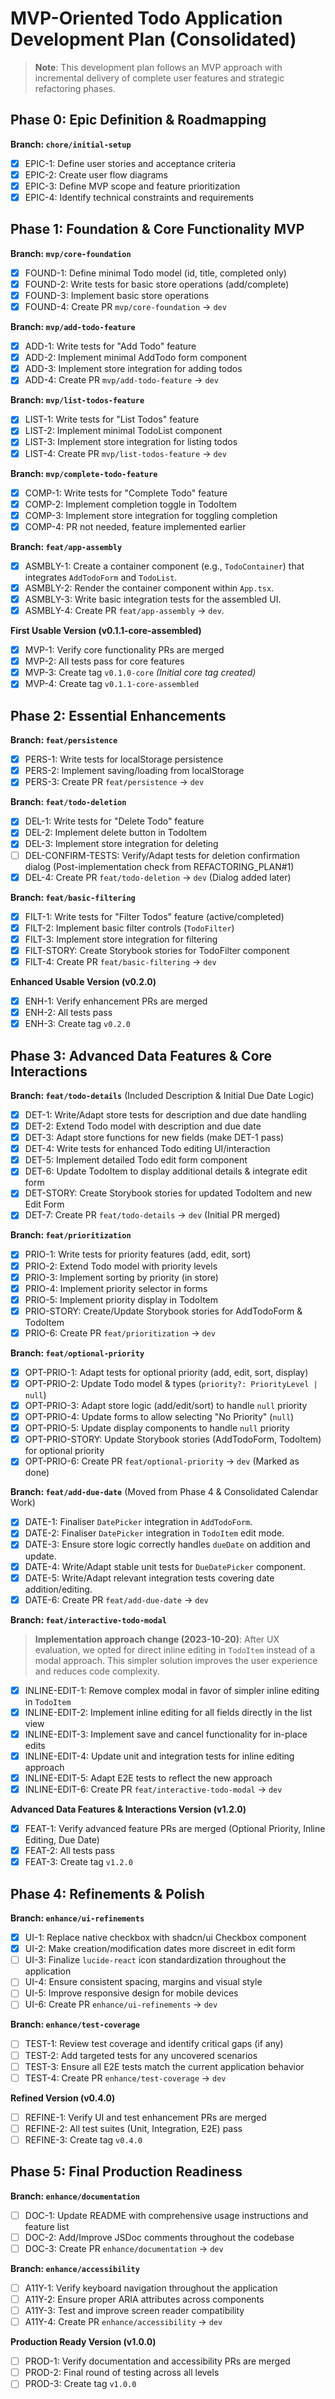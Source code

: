 # MVP-Oriented Todo Application Development Plan (Consolidated)

> **Note**: This development plan follows an MVP approach with incremental delivery of complete user features and strategic refactoring phases.

## Phase 0: Epic Definition & Roadmapping

**Branch: `chore/initial-setup`**

- [x] EPIC-1: Define user stories and acceptance criteria
- [x] EPIC-2: Create user flow diagrams
- [x] EPIC-3: Define MVP scope and feature prioritization
- [x] EPIC-4: Identify technical constraints and requirements

## Phase 1: Foundation & Core Functionality MVP

**Branch: `mvp/core-foundation`**

- [x] FOUND-1: Define minimal Todo model (id, title, completed only)
- [x] FOUND-2: Write tests for basic store operations (add/complete)
- [x] FOUND-3: Implement basic store operations
- [x] FOUND-4: Create PR `mvp/core-foundation` → `dev`

**Branch: `mvp/add-todo-feature`**

- [x] ADD-1: Write tests for "Add Todo" feature
- [x] ADD-2: Implement minimal AddTodo form component
- [x] ADD-3: Implement store integration for adding todos
- [x] ADD-4: Create PR `mvp/add-todo-feature` → `dev`

**Branch: `mvp/list-todos-feature`**

- [x] LIST-1: Write tests for "List Todos" feature
- [x] LIST-2: Implement minimal TodoList component
- [x] LIST-3: Implement store integration for listing todos
- [x] LIST-4: Create PR `mvp/list-todos-feature` → `dev`

**Branch: `mvp/complete-todo-feature`**

- [x] COMP-1: Write tests for "Complete Todo" feature
- [x] COMP-2: Implement completion toggle in TodoItem
- [x] COMP-3: Implement store integration for toggling completion
- [x] COMP-4: PR not needed, feature implemented earlier

**Branch: `feat/app-assembly`**

- [x] ASMBLY-1: Create a container component (e.g., `TodoContainer`) that integrates `AddTodoForm` and `TodoList`.
- [x] ASMBLY-2: Render the container component within `App.tsx`.
- [x] ASMBLY-3: Write basic integration tests for the assembled UI.
- [x] ASMBLY-4: Create PR `feat/app-assembly` → `dev`.

**First Usable Version (v0.1.1-core-assembled)**

- [x] MVP-1: Verify core functionality PRs are merged
- [x] MVP-2: All tests pass for core features
- [x] MVP-3: Create tag `v0.1.0-core` _(Initial core tag created)_
- [x] MVP-4: Create tag `v0.1.1-core-assembled`

## Phase 2: Essential Enhancements

**Branch: `feat/persistence`**

- [x] PERS-1: Write tests for localStorage persistence
- [x] PERS-2: Implement saving/loading from localStorage
- [x] PERS-3: Create PR `feat/persistence` → `dev`

**Branch: `feat/todo-deletion`**

- [x] DEL-1: Write tests for "Delete Todo" feature
- [x] DEL-2: Implement delete button in TodoItem
- [x] DEL-3: Implement store integration for deleting
- [ ] DEL-CONFIRM-TESTS: Verify/Adapt tests for deletion confirmation dialog (Post-implementation check from REFACTORING_PLAN#1)
- [x] DEL-4: Create PR `feat/todo-deletion` → `dev` (Dialog added later)

**Branch: `feat/basic-filtering`**

- [x] FILT-1: Write tests for "Filter Todos" feature (active/completed)
- [x] FILT-2: Implement basic filter controls (`TodoFilter`)
- [x] FILT-3: Implement store integration for filtering
- [x] FILT-STORY: Create Storybook stories for TodoFilter component
- [x] FILT-4: Create PR `feat/basic-filtering` → `dev`

**Enhanced Usable Version (v0.2.0)**

- [x] ENH-1: Verify enhancement PRs are merged
- [x] ENH-2: All tests pass
- [x] ENH-3: Create tag `v0.2.0`

## Phase 3: Advanced Data Features & Core Interactions

**Branch: `feat/todo-details`** (Included Description & Initial Due Date Logic)

- [x] DET-1: Write/Adapt store tests for description and due date handling
- [x] DET-2: Extend Todo model with description and due date
- [x] DET-3: Adapt store functions for new fields (make DET-1 pass)
- [x] DET-4: Write tests for enhanced Todo editing UI/interaction
- [x] DET-5: Implement detailed Todo edit form component
- [x] DET-6: Update TodoItem to display additional details & integrate edit form
- [x] DET-STORY: Create Storybook stories for updated TodoItem and new Edit Form
- [x] DET-7: Create PR `feat/todo-details` → `dev` (Initial PR merged)

**Branch: `feat/prioritization`**

- [x] PRIO-1: Write tests for priority features (add, edit, sort)
- [x] PRIO-2: Extend Todo model with priority levels
- [x] PRIO-3: Implement sorting by priority (in store)
- [x] PRIO-4: Implement priority selector in forms
- [x] PRIO-5: Implement priority display in TodoItem
- [x] PRIO-STORY: Create/Update Storybook stories for AddTodoForm & TodoItem
- [x] PRIO-6: Create PR `feat/prioritization` → `dev`

**Branch: `feat/optional-priority`**

- [x] OPT-PRIO-1: Adapt tests for optional priority (add, edit, sort, display)
- [x] OPT-PRIO-2: Update Todo model & types (`priority?: PriorityLevel | null`)
- [x] OPT-PRIO-3: Adapt store logic (add/edit/sort) to handle `null` priority
- [x] OPT-PRIO-4: Update forms to allow selecting "No Priority" (`null`)
- [x] OPT-PRIO-5: Update display components to handle `null` priority
- [x] OPT-PRIO-STORY: Update Storybook stories (AddTodoForm, TodoItem) for optional priority
- [x] OPT-PRIO-6: Create PR `feat/optional-priority` → `dev` (Marked as done)

**Branch: `feat/add-due-date`** (Moved from Phase 4 & Consolidated Calendar Work)

- [x] DATE-1: Finaliser `DatePicker` integration in `AddTodoForm`.
- [x] DATE-2: Finaliser `DatePicker` integration in `TodoItem` edit mode.
- [x] DATE-3: Ensure store logic correctly handles `dueDate` on addition and update.
- [x] DATE-4: Write/Adapt stable unit tests for `DueDatePicker` component.
- [x] DATE-5: Write/Adapt relevant integration tests covering date addition/editing.
- [x] DATE-6: Create PR `feat/add-due-date` → `dev`

**Branch: `feat/interactive-todo-modal`**

> **Implementation approach change (2023-10-20)**: After UX evaluation, we opted for direct inline editing in `TodoItem` instead of a modal approach. This simpler solution improves the user experience and reduces code complexity.

- [x] INLINE-EDIT-1: Remove complex modal in favor of simpler inline editing in `TodoItem`
- [x] INLINE-EDIT-2: Implement inline editing for all fields directly in the list view
- [x] INLINE-EDIT-3: Implement save and cancel functionality for in-place edits
- [x] INLINE-EDIT-4: Update unit and integration tests for inline editing approach
- [x] INLINE-EDIT-5: Adapt E2E tests to reflect the new approach
- [x] INLINE-EDIT-6: Create PR `feat/interactive-todo-modal` → `dev`

**Advanced Data Features & Interactions Version (v1.2.0)**

- [x] FEAT-1: Verify advanced feature PRs are merged (Optional Priority, Inline Editing, Due Date)
- [x] FEAT-2: All tests pass
- [x] FEAT-3: Create tag `v1.2.0`

## Phase 4: Refinements & Polish

**Branch: `enhance/ui-refinements`**

- [x] UI-1: Replace native checkbox with shadcn/ui Checkbox component
- [x] UI-2: Make creation/modification dates more discreet in edit form
- [ ] UI-3: Finalize `lucide-react` icon standardization throughout the application
- [ ] UI-4: Ensure consistent spacing, margins and visual style
- [ ] UI-5: Improve responsive design for mobile devices
- [ ] UI-6: Create PR `enhance/ui-refinements` → `dev`

**Branch: `enhance/test-coverage`**

- [ ] TEST-1: Review test coverage and identify critical gaps (if any)
- [ ] TEST-2: Add targeted tests for any uncovered scenarios
- [ ] TEST-3: Ensure all E2E tests match the current application behavior
- [ ] TEST-4: Create PR `enhance/test-coverage` → `dev`

**Refined Version (v0.4.0)**

- [ ] REFINE-1: Verify UI and test enhancement PRs are merged
- [ ] REFINE-2: All test suites (Unit, Integration, E2E) pass
- [ ] REFINE-3: Create tag `v0.4.0`

## Phase 5: Final Production Readiness

**Branch: `enhance/documentation`**

- [ ] DOC-1: Update README with comprehensive usage instructions and feature list
- [ ] DOC-2: Add/Improve JSDoc comments throughout the codebase
- [ ] DOC-3: Create PR `enhance/documentation` → `dev`

**Branch: `enhance/accessibility`**

- [ ] A11Y-1: Verify keyboard navigation throughout the application
- [ ] A11Y-2: Ensure proper ARIA attributes across components
- [ ] A11Y-3: Test and improve screen reader compatibility
- [ ] A11Y-4: Create PR `enhance/accessibility` → `dev`

**Production Ready Version (v1.0.0)**

- [ ] PROD-1: Verify documentation and accessibility PRs are merged
- [ ] PROD-2: Final round of testing across all levels
- [ ] PROD-3: Create tag `v1.0.0`
